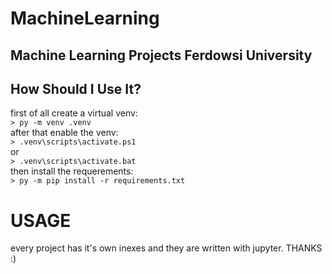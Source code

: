 # MachineLearning
## Machine Learning Projects Ferdowsi University
## How Should I Use It?
first of all create a virtual venv: <br/>
`> py -m venv .venv`<br />
after that enable the venv:<br/>
`> .venv\scripts\activate.ps1`<br/>
or<br/>
`> .venv\scripts\activate.bat`<br/>
then install the requerements:<br/>
`> py -m pip install -r requirements.txt`<br/>

# USAGE
every project has it's own inexes and they are written with jupyter.
THANKS :)
